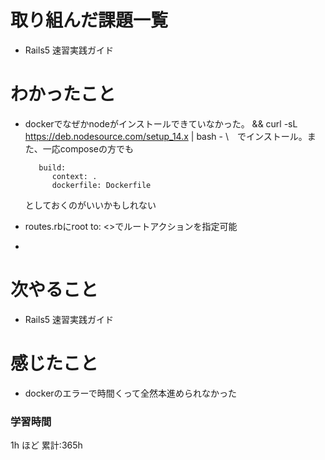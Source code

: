 # 取り組んだ課題一覧
- Rails5 速習実践ガイド
# わかったこと
- dockerでなぜかnodeがインストールできていなかった。    && curl -sL https://deb.nodesource.com/setup_14.x | bash - \　でインストール。また、一応composeの方でも

         build:
            context: .
            dockerfile: Dockerfile
    としておくのがいいかもしれない
- routes.rbにroot to: <>でルートアクションを指定可能
-
# 次やること
- Rails5 速習実践ガイド
# 感じたこと
- dockerのエラーで時間くって全然本進められなかった
### 学習時間
1h ほど
累計:365h



